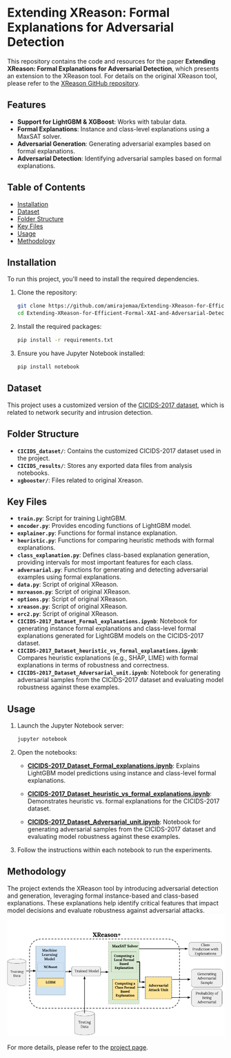# Extending XReason: Formal Explanations for Adversarial Detection

This repository contains the code and resources for the paper **Extending XReason: Formal Explanations for Adversarial Detection**, which presents an extension to the XReason tool. For details on the original XReason tool, please refer to the [XReason GitHub repository](https://github.com/alexeyignatiev/xreason/).


## Features
- **Support for LightGBM & XGBoost**: Works with tabular data.
- **Formal Explanations**: Instance and class-level explanations using a MaxSAT solver.
- **Adversarial Generation**: Generating adversarial examples based on formal explanations.
- **Adversarial Detection**: Identifying adversarial samples based on formal explanations.


## Table of Contents
- [Installation](#installation)
- [Dataset](#dataset)
- [Folder Structure](#Folder-Structure)
- [Key Files](#Key-Files)
- [Usage](#usage)
- [Methodology](#methodology)

## Installation
To run this project, you'll need to install the required dependencies.

1. Clone the repository:

    ```bash
    git clone https://github.com/amirajemaa/Extending-XReason-for-Efficient-Formal-XAI-and-Adversarial-Detection.git
    cd Extending-XReason-for-Efficient-Formal-XAI-and-Adversarial-Detection
    ```

2. Install the required packages:

    ```bash
    pip install -r requirements.txt
    ```

3. Ensure you have Jupyter Notebook installed:

    ```bash
    pip install notebook
    ```
## Dataset

This project uses a customized version of the [CICIDS-2017 dataset](https://www.unb.ca/cic/datasets/ids-2017.html), which is related to network security and intrusion detection.

## Folder Structure

- **`CICIDS_dataset/`**: Contains the customized CICIDS-2017 dataset used in the project.
- **`CICIDS_results/`**: Stores any exported data files from analysis notebooks.
- **`xgbooster/`**: Files related to original Xreason.

## Key Files

- **`train.py`**: Script for training LightGBM.
- **`encoder.py`**: Provides encoding functions of LightGBM model.
- **`explainer.py`**: Functions for formal instance explanation.
- **`heuristic.py`**: Functions for comparing heuristic methods with formal explanations.
- **`class_explanation.py`**: Defines class-based explanation generation, providing intervals for most important features for each class.
- **`adversarial.py`**: Functions for generating and detecting adversarial examples using formal explanations.
- **`data.py`**: Script of original XReason.
- **`mxreason.py`**: Script of original XReason.
- **`options.py`**: Script of original XReason.
- **`xreason.py`**: Script of original XReason.
- **`erc2.py`**: Script of original XReason.
- **`CICIDS-2017_Dataset_Formal_explanations.ipynb`**: Notebook for generating instance formal explanations and class-level formal explanations generated for LightGBM models on the CICIDS-2017 dataset.
- **`CICIDS-2017_Dataset_heuristic_vs_formal_explanations.ipynb`**: Compares heuristic explanations (e.g., SHAP, LIME) with formal explanations in terms of robustness and correctness.
- **`CICIDS-2017_Dataset_Adversarial_unit.ipynb`**: Notebook for generating adversarial samples from the CICIDS-2017 dataset and evaluating model robustness against these examples.

## Usage

1. Launch the Jupyter Notebook server:

    ```bash
    jupyter notebook
    ```

2. Open the notebooks:
    - **[CICIDS-2017_Dataset_Formal_explanations.ipynb](CICIDS-2017_Dataset_Formal_explanations.ipynb)**: Explains LightGBM model predictions using instance and class-level formal explanations.

    - **[CICIDS-2017_Dataset_heuristic_vs_formal_explanations.ipynb](CICIDS-2017_Dataset_heuristic_vs_formal_explanations.ipynb)**: Demonstrates heuristic vs. formal explanations for the CICIDS-2017 dataset.
    - **[CICIDS-2017_Dataset_Adversarial_unit.ipynb](CICIDS-2017_Dataset_Adversarial_unit.ipynb)**: Notebook for generating adversarial samples from the CICIDS-2017 dataset and evaluating model robustness against these examples.
4. Follow the instructions within each notebook to run the experiments.

## Methodology

The project extends the XReason tool by introducing adversarial detection and generation, leveraging formal instance-based and class-based explanations. These explanations help identify critical features that impact model decisions and evaluate robustness against adversarial attacks.
![](meth.png?raw=true "Methodology")

For more details, please refer to the [project page](https://hvg.ece.concordia.ca/projects/fvai/pr2).
